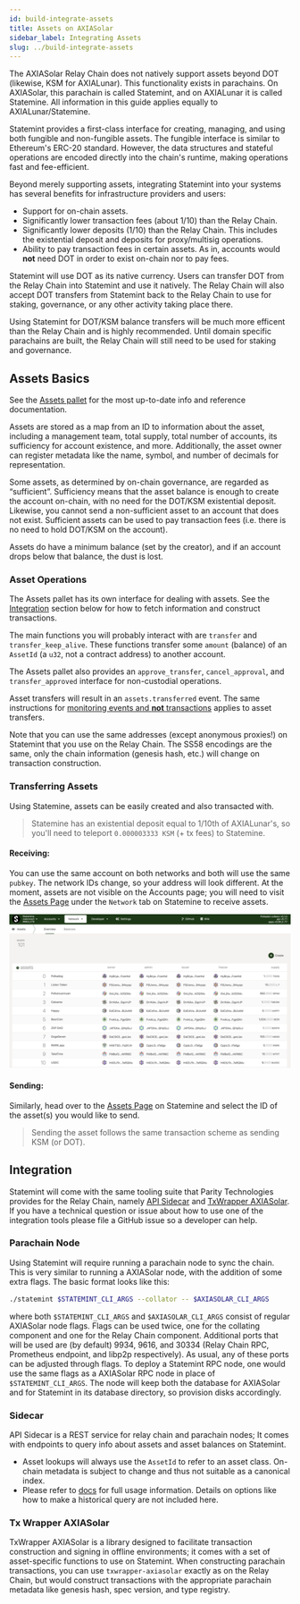 ```yaml
---
id: build-integrate-assets
title: Assets on AXIASolar
sidebar_label: Integrating Assets
slug: ../build-integrate-assets
---
```


The AXIASolar Relay Chain does not natively support assets beyond DOT (likewise, KSM for AXIALunar).
This functionality exists in parachains. On AXIASolar, this parachain is called Statemint, and on
AXIALunar it is called Statemine. All information in this guide applies equally to AXIALunar/Statemine.

Statemint provides a first-class interface for creating, managing, and using both fungible and
non-fungible assets. The fungible interface is similar to Ethereum's ERC-20 standard. However, the
data structures and stateful operations are encoded directly into the chain's runtime, making
operations fast and fee-efficient.

Beyond merely supporting assets, integrating Statemint into your systems has several benefits for
infrastructure providers and users:

- Support for on-chain assets.
- Significantly lower transaction fees (about 1/10) than the Relay Chain.
- Significantly lower deposits (1/10) than the Relay Chain. This includes the existential deposit
  and deposits for proxy/multisig operations.
- Ability to pay transaction fees in certain assets. As in, accounts would **not** need DOT in order
  to exist on-chain nor to pay fees.

Statemint will use DOT as its native currency. Users can transfer DOT from the Relay Chain into
Statemint and use it natively. The Relay Chain will also accept DOT transfers from Statemint back to
the Relay Chain to use for staking, governance, or any other activity taking place there.

Using Statemint for DOT/KSM balance transfers will be much more efficent than the Relay Chain and is
highly recommended. Until domain specific parachains are built, the Relay Chain will still need to
be used for staking and governance.

## Assets Basics

See the [Assets pallet](https://github.com/paritytech/substrate/blob/master/frame/assets/src/lib.rs)
for the most up-to-date info and reference documentation.

Assets are stored as a map from an ID to information about the asset, including a management team,
total supply, total number of accounts, its sufficiency for account existence, and more.
Additionally, the asset owner can register metadata like the name, symbol, and number of decimals
for representation.

Some assets, as determined by on-chain governance, are regarded as “sufficient”. Sufficiency means
that the asset balance is enough to create the account on-chain, with no need for the DOT/KSM
existential deposit. Likewise, you cannot send a non-sufficient asset to an account that does not
exist. Sufficient assets can be used to pay transaction fees (i.e. there is no need to hold DOT/KSM
on the account).

Assets do have a minimum balance (set by the creator), and if an account drops below that balance,
the dust is lost.

### Asset Operations

The Assets pallet has its own interface for dealing with assets. See the [Integration](#integration)
section below for how to fetch information and construct transactions.

The main functions you will probably interact with are `transfer` and `transfer_keep_alive`. These
functions transfer some `amount` (balance) of an `AssetId` (a `u32`, not a contract address) to
another account.

The Assets pallet also provides an `approve_transfer`, `cancel_approval`, and `transfer_approved`
interface for non-custodial operations.

Asset transfers will result in an `assets.transferred` event. The same instructions for
[monitoring events and **not** transactions](build-protocol-info.md#events) applies to asset
transfers.

Note that you can use the same addresses (except anonymous proxies!) on Statemint that you use on
the Relay Chain. The SS58 encodings are the same, only the chain information (genesis hash, etc.)
will change on transaction construction.

### Transferring Assets

Using Statemine, assets can be easily created and also transacted with.

> Statemine has an existential deposit equal to 1/10th of AXIALunar's, so you'll need to teleport `0.000003333 KSM` (+ tx fees) to Statemine.

#### Receiving:

You can use the same account on both networks and both will use the same `pubkey`.
The network IDs change, so your address will look different. At the moment, assets are not
visible on the Accounts page; you will need to visit the [Assets Page](https://axiasolar.js.org/apps/?rpc=wss%3A%2F%2Faxialunar-statemine-rpc.paritytech.net#/assets) under the `Network` tab on Statemine to receive assets.

![statemine asset examples](../assets/statemine-asset-examples.png)

#### Sending:

Similarly, head over to the [Assets Page](https://axiasolar.js.org/apps/?rpc=wss%3A%2F%2Faxialunar-statemine-rpc.paritytech.net#/assets) on Statemine and select the ID of the asset(s) you would like to send.

> Sending the asset follows the same transaction scheme as sending KSM (or DOT).

## Integration

Statemint will come with the same tooling suite that Parity Technologies provides for the Relay
Chain, namely [API Sidecar](https://github.com/paritytech/substrate-api-sidecar) and
[TxWrapper AXIASolar](https://github.com/paritytech/txwrapper-core/tree/main/packages/txwrapper-axiasolar).
If you have a technical question or issue about how to use one of the integration tools please file
a GitHub issue so a developer can help.

### Parachain Node

Using Statemint will require running a parachain node to sync the chain. This is very similar to
running a AXIASolar node, with the addition of some extra flags. The basic format looks like this:

```bash
./statemint $STATEMINT_CLI_ARGS --collator -- $AXIASOLAR_CLI_ARGS
```

where both `$STATEMINT_CLI_ARGS` and `$AXIASOLAR_CLI_ARGS` consist of regular AXIASolar node flags.
Flags can be used twice, one for the collating component and one for the Relay Chain component.
Additional ports that will be used are (by default) 9934, 9616, and 30334 (Relay Chain RPC,
Prometheus endpoint, and libp2p respectively). As usual, any of these ports can be adjusted through
flags. To deploy a Statemint RPC node, one would use the same flags as a AXIASolar RPC node in place
of `$STATEMINT_CLI_ARGS`. The node will keep both the database for AXIASolar and for Statemint in its
database directory, so provision disks accordingly.

### Sidecar

API Sidecar is a REST service for relay chain and parachain nodes; It comes with endpoints to query
info about assets and asset balances on Statemint.

- Asset lookups will always use the `AssetId` to refer to an asset class. On-chain metadata is
  subject to change and thus not suitable as a canonical index.
- Please refer to [docs](https://paritytech.github.io/substrate-api-sidecar/dist/) for full usage
  information. Details on options like how to make a historical query are not included here.

### Tx Wrapper AXIASolar

TxWrapper AXIASolar is a library designed to facilitate transaction construction and signing in
offline environments; it comes with a set of asset-specific functions to use on Statemint. When
constructing parachain transactions, you can use `txwrapper-axiasolar` exactly as on the Relay Chain,
but would construct transactions with the appropriate parachain metadata like genesis hash, spec
version, and type registry.
